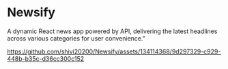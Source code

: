 # Newsify
A dynamic React news app powered by API, delivering the latest headlines across various categories for user convenience."


https://github.com/shivi20200/Newsify/assets/134114368/9d297329-c929-448b-b35c-d36cc300c152


